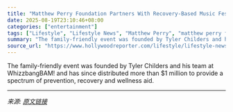 ```yaml
---
title: "Matthew Perry Foundation Partners With Recovery-Based Music Festival Healing Appalachia"
date: 2025-08-19T23:10:46+08:00
categories: ["entertainment"]
tags: ["Lifestyle", "Lifestyle News", "Matthew Perry", "matthew perry foundation"]
summary: "The family-friendly event was founded by Tyler Childers and his team at WhizzbangBAM! and has since distributed more than $1 million to provide a spectrum of prevention, recovery and wellness aid."
source_url: "https://www.hollywoodreporter.com/lifestyle/lifestyle-news/matthew-perry-foundation-recovery-music-healing-appalachia-1236348375/"
---
```


The family-friendly event was founded by Tyler Childers and his team at WhizzbangBAM! and has since distributed more than $1 million to provide a spectrum of prevention, recovery and wellness aid.

---

*来源: [原文链接](https://www.hollywoodreporter.com/lifestyle/lifestyle-news/matthew-perry-foundation-recovery-music-healing-appalachia-1236348375/)*
